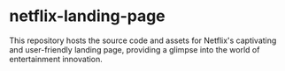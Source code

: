 # netflix-landing-page
This repository hosts the source code and assets for Netflix's captivating and user-friendly landing page, providing a glimpse into the world of entertainment innovation.
